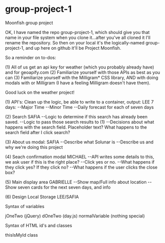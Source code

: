 # group-project-1
Moonfish group project


OK, I have named the repo group-project-1, which should give you that name in your file system when you clone it...after you've all cloned it I'll rename the repository. So then on your local it's the logically-named group-project-1, and up here on github it'll be Project Moonfish.

So a reminder on to-dos:

(1) All of us get an api key for weather (which you probably already have) and for geoapify.com
(2) Familiarize yourself with those APIs as best as you can
(3) Familiarize yourself with the Milligram* CSS library, AND with doing modals with or Milligram (I have a feeling Milligram doesn't have them).

Good luck on the weather project!




(1) API's: Clean up the logic, be able to write to a container, output: LEE
7 days:
--Major Time
--Minor Time
--Daily forecast for each of seven days

(2) Search SAFIA
--Logic to determine if this search has already been saved.
--Logic to pass those search results to (1)
--Decisions about what happens with the search field. Placeholder text? What happens to the search field after I click search?

(3) About us modal: SAFIA
--Describe what Solunar is
--Describe us and why we're doing this project

(4) Seach confirmation modal MICHAEL
--API writes some details to this, we ask user if this is the right place?
--Click yes or no.
--What happens if they click yes? If they click no?
--What happens if the user clicks the close box?

(5) Main display area GABRIELLE
--Show map/Full info about location
--Show seven cards for the next seven days, and info

(6) Design Local Storage LEE/SAFIA




Syntax of variables

jOneTwo (jQuery)
dOneTwo (day.js)
normalVariable (nothing special)

Syntax of HTML id's and classes

thisIsMyId
class


